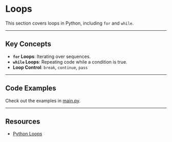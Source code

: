 # Loops

This section covers loops in Python, including `for` and `while`.

---

## Key Concepts
- **`for` Loops**: Iterating over sequences.
- **`while` Loops**: Repeating code while a condition is true.
- **Loop Control**: `break`, `continue`, `pass`

---

## Code Examples
Check out the examples in [main.py](main.py).

---

## Resources
- [Python Loops](https://realpython.com/python-while-loop/)